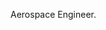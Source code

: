 Aerospace Engineer.

<!---
brmazzoni/brmazzoni is a ✨ special ✨ repository because its `README.md` (this file) appears on your GitHub profile.
You can click the Preview link to take a look at your changes.
--->
